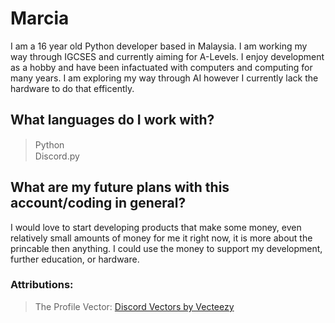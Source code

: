 # Marcia 
I am a 16 year old Python developer based in Malaysia. I am working my way through IGCSES and currently aiming for A-Levels. I enjoy development as a hobby and have been infactuated with computers and computing for many years. I am exploring my way through AI however I currently lack the hardware to do that efficently. 

## What languages do I work with?
> Python <img src="https://github.com/Marcia1134/Marcia1134/assets/149586712/5679d06b-a0fc-4e84-885c-b3e57727b4bd" width="15" height="15"> </img> </br>
> Discord.py <img src="https://github.com/Marcia1134/Marcia1134/assets/149586712/1f692760-4a2e-4b46-a60d-72acb42e1ded" width="15" height="15"> </img>

## What are my future plans with this account/coding in general?
I would love to start developing products that make some money, even relatively small amounts of money for me it right now, it is more about the princable then anything. I could use the money to support my development, further education, or hardware.

### Attributions:
> The Profile Vector: <a href="https://www.vecteezy.com/free-vector/discord">Discord Vectors by Vecteezy</a>
